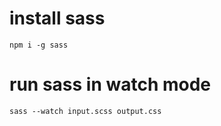 # install sass
```
npm i -g sass
```

# run sass in watch mode
```
sass --watch input.scss output.css
```